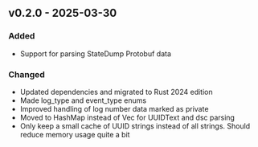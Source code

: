 ## v0.2.0 - 2025-03-30
### Added
* Support for parsing StateDump Protobuf data
### Changed
* Updated dependencies and migrated to Rust 2024 edition
* Made log_type and event_type enums
* Improved handling of log number data marked as private
* Moved to HashMap instead of Vec for UUIDText and dsc parsing
* Only keep a small cache of UUID strings instead of all strings. Should reduce memory usage quite a bit
